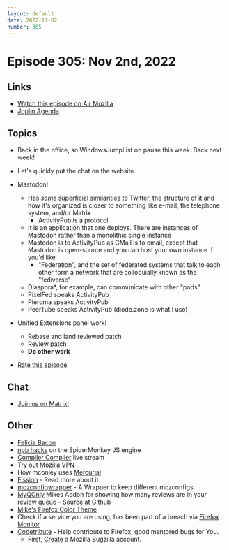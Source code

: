 ```yaml
---
layout: default
date: 2022-11-02
number: 305
---
```


# Episode 305: Nov 2nd, 2022

## Links
* [Watch this episode on Air Mozilla](https://mzl.la/joy-of-coding-2022-11-02)
* [Joplin Agenda](https://mikeconley.ca/joc/agendas/Episode-0305.html)

## Topics
* Back in the office, so WindowsJumpList on pause this week. Back next week!
* Let's quickly put the chat on the website.
* Mastodon!
  - Has _some_ superficial similarities to Twitter, the structure of it and how it's organized is closer to something like e-mail, the telephone system, and/or Matrix
    - ActivityPub is a protocol
  - It is an application that one deploys. There are instances of Mastodon rather than a monolithic single instance
  - Mastodon is to ActivityPub as GMail is to email, except that Mastodon is open-source and you can host your own instance if you'd like
    - "Federation", and the set of federated systems that talk to each other form a network that are colloquially known as the "fediverse"
  - Diaspora*, for example, can communicate with other "pods"
  - PixelFed speaks ActivityPub
  - Pleroma speaks ActivityPub
  - PeerTube speaks ActivityPub (diode.zone is what I use)
* Unified Extensions panel work!
  - Rebase and land reviewed patch
  - Review patch
  - <b>Do other work</b>


* [Rate this episode](https://forms.gle/qJMqXeMz7JNHCcN57)

## Chat
* [Join us on Matrix!](https://matrix.to/#/!enWuAmKDOEEPYejXRk:mozilla.org?via=mozilla.org&via=raim.ist)

## Other
* [Felicia Bacon](https://www.youtube.com/channel/UCMtqVykGztIYmj7OpFf7oeQ/videos)
* [npb hacks](https://www.twitch.tv/BackToTheCode) on the SpiderMonkey JS engine
* [Compiler Compiler](https://www.twitch.tv/codehag) live stream
* Try out Mozilla [VPN](https://vpn.mozilla.org/)
* How mconley uses [Mercurial](https://mikeconley.github.io/documents/How_mconley_uses_Mercurial_for_Mozilla_code)
* [Fission](https://firefox-source-docs.mozilla.org/dom/dom/Fission.html) - Read more about it
* [mozconfigwrapper](https://github.com/ahal/mozconfigwrapper) - A Wrapper to keep different mozconfigs
* [MyQOnly](https://addons.mozilla.org/en-US/firefox/addon/myqonly/) Mikes Addon for showing how many reviews are in your review queue - [Source at Github](https://github.com/mikeconley/myqonly)
* [Mike's Firefox Color Theme](https://addons.mozilla.org/en-US/firefox/addon/electricbluegaloo/)
* Check if a service you are using, has been part of a breach via [Firefox Monitor](https://monitor.firefox.com/breaches)
* [Codetribute](https://codetribute.mozilla.org/) - Help contribute to Firefox, good mentored bugs for You.
  - First, [Create](https://bugzilla.mozilla.org/createaccount.cgi) a Mozilla Bugzilla account.


